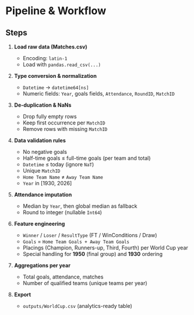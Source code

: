 # Pipeline & Workflow

## Steps
1. **Load raw data (Matches.csv)**  
   - Encoding: `latin-1`
   - Load with `pandas.read_csv(...)`

2. **Type conversion & normalization**  
   - `Datetime` → `datetime64[ns]`
   - Numeric fields: `Year`, goals fields, `Attendance`, `RoundID`, `MatchID`

3. **De-duplication & NaNs**  
   - Drop fully empty rows
   - Keep first occurrence per `MatchID`
   - Remove rows with missing `MatchID`

4. **Data validation rules**
   - No negative goals
   - Half-time goals ≤ full-time goals (per team and total)
   - `Datetime` ≤ today (ignore `NaT`)
   - Unique `MatchID`
   - `Home Team Name` ≠ `Away Team Name`
   - `Year` in [1930, 2026]

5. **Attendance imputation**
   - Median by `Year`, then global median as fallback
   - Round to integer (nullable `Int64`)

6. **Feature engineering**
   - `Winner` / `Loser` / `ResultType` (FT / WinConditions / Draw)
   - `Goals` = `Home Team Goals + Away Team Goals`
   - Placings (Champion, Runners-up, Third, Fourth) per World Cup year
   - Special handling for **1950** (final group) and **1930** ordering

7. **Aggregations per year**
   - Total goals, attendance, matches
   - Number of qualified teams (unique teams per year)

8. **Export**
   - `outputs/WorldCup.csv` (analytics-ready table)
